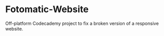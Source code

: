 # Fotomatic-Website
Off-platform Codecademy project to fix a broken version of a responsive website.
